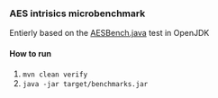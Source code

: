 ### AES intrisics microbenchmark

Entierly based on the [AESBench.java](https://github.com/openjdk/jdk/blob/master/test/micro/org/openjdk/bench/javax/crypto/full/AESBench.java) test in OpenJDK

#### How to run
1. `mvn clean verify`
2. `java -jar target/benchmarks.jar`